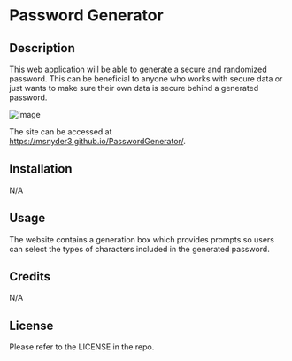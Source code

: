 # Password Generator

## Description
This web application will be able to generate a secure and randomized password. This can be beneficial to anyone who works with secure data or just wants to make sure their own data is secure behind a generated password.

![image](https://github.com/msnyder3/PasswordGenerator/assets/131561844/e6477b59-7b71-4dbb-9e40-fc4a9b08783e)

The site can be accessed at https://msnyder3.github.io/PasswordGenerator/.

## Installation
N/A

## Usage
The website contains a generation box which provides prompts so users can select the types of characters included in the generated password.

## Credits
N/A

## License
Please refer to the LICENSE in the repo.
